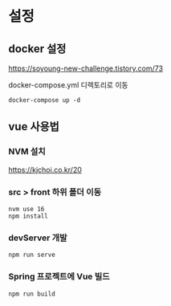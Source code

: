 # 설정
## docker 설정
https://soyoung-new-challenge.tistory.com/73

docker-compose.yml 디렉토리로 이동
```
docker-compose up -d
```


## vue 사용법

### NVM 설치
https://kjchoi.co.kr/20

### src > front 하위 폴더 이동
```
nvm use 16
npm install
```

### devServer 개발
```
npm run serve
```
### Spring 프로젝트에 Vue 빌드
```
npm run build
```